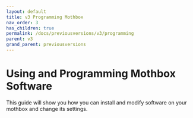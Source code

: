 ```yaml
---
layout: default
title: v3 Programming Mothbox
nav_order: 3
has_children: true
permalink: /docs/previousversions/v3/programming
parent: v3
grand_parent: previousversions
---
```


# Using and Programming Mothbox Software
This guide will show you how you can install and modify software on your mothbox and change its settings.
